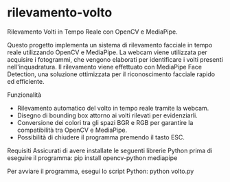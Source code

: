 # rilevamento-volto
Rilevamento Volti in Tempo Reale con OpenCV e MediaPipe.

Questo progetto implementa un sistema di rilevamento facciale in tempo reale utilizzando OpenCV e MediaPipe. La webcam viene utilizzata per acquisire i fotogrammi, che vengono elaborati per identificare i volti presenti nell'inquadratura. Il rilevamento viene effettuato con MediaPipe Face Detection, una soluzione ottimizzata per il riconoscimento facciale rapido ed efficiente.

Funzionalità
- Rilevamento automatico del volto in tempo reale tramite la webcam.
- Disegno di bounding box attorno ai volti rilevati per evidenziarli.
- Conversione dei colori tra gli spazi BGR e RGB per garantire la compatibilità tra OpenCV e
  MediaPipe.
- Possibilità di chiudere il programma premendo il tasto ESC.

Requisiti
Assicurati di avere installate le seguenti librerie Python prima di eseguire il programma:
pip install opencv-python mediapipe

Per avviare il programma, esegui lo script Python:
python volto.py
